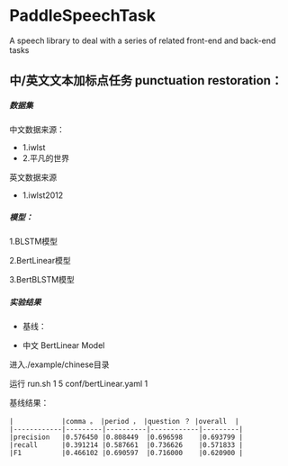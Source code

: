 # PaddleSpeechTask
A speech library to deal with a series of related front-end and back-end tasks  


## 中/英文文本加标点任务 punctuation restoration：
##### 数据集
中文数据来源：
- 1.iwlst
- 2.平凡的世界

英文数据来源
- 1.iwlst2012


##### 模型：
1.BLSTM模型

2.BertLinear模型

3.BertBLSTM模型

##### 实验结果
* 基线：
- 中文 BertLinear Model
  
进入./example/chinese目录 

运行 run.sh 1 5 conf/bertLinear.yaml 1

基线结果：

    |            |comma 。 |period ， |question ？ |overall  |
    |------------|---------|----------|------------|---------|
    |precision   |0.576450 |0.808449  |0.696598    |0.693799 |
    |recall      |0.391214 |0.587661  |0.736626    |0.571833 |
    |F1          |0.466102 |0.690597  |0.716000    |0.620900 |